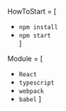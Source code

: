 HowToStart = [ <br>
- `npm install` <br> 
- `npm start` <br>
]

Module = [ <br>
- `React`
- `typescript`
- `webpack`
- `babel`
]